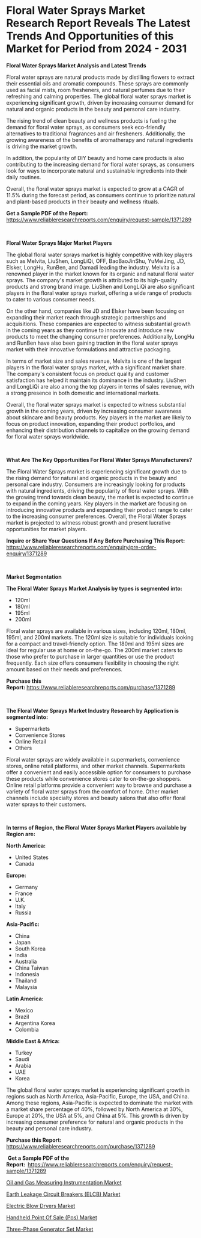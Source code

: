 <p><h1>Floral Water Sprays Market Research Report Reveals The Latest Trends And Opportunities of this Market for Period from 2024 - 2031</h1></p><p><strong>Floral Water Sprays Market Analysis and Latest Trends</strong></p>
<p><p>Floral water sprays are natural products made by distilling flowers to extract their essential oils and aromatic compounds. These sprays are commonly used as facial mists, room fresheners, and natural perfumes due to their refreshing and calming properties. The global floral water sprays market is experiencing significant growth, driven by increasing consumer demand for natural and organic products in the beauty and personal care industry.</p><p>The rising trend of clean beauty and wellness products is fueling the demand for floral water sprays, as consumers seek eco-friendly alternatives to traditional fragrances and air fresheners. Additionally, the growing awareness of the benefits of aromatherapy and natural ingredients is driving the market growth.</p><p>In addition, the popularity of DIY beauty and home care products is also contributing to the increasing demand for floral water sprays, as consumers look for ways to incorporate natural and sustainable ingredients into their daily routines.</p><p>Overall, the floral water sprays market is expected to grow at a CAGR of 11.5% during the forecast period, as consumers continue to prioritize natural and plant-based products in their beauty and wellness rituals.</p></p>
<p><strong>Get a Sample PDF of the Report:&nbsp;</strong> <a href="https://www.reliableresearchreports.com/enquiry/request-sample/1371289">https://www.reliableresearchreports.com/enquiry/request-sample/1371289</a></p>
<p>&nbsp;</p>
<p><strong>Floral Water Sprays Major Market Players</strong></p>
<p><p>The global floral water sprays market is highly competitive with key players such as Melvita, LiuShen, LongLiQi, OFF, BaoBaoJinShu, YuMeiJing, JD, Elsker, LongHu, RunBen, and Damadi leading the industry. Melvita is a renowned player in the market known for its organic and natural floral water sprays. The company's market growth is attributed to its high-quality products and strong brand image. LiuShen and LongLiQi are also significant players in the floral water sprays market, offering a wide range of products to cater to various consumer needs.</p><p>On the other hand, companies like JD and Elsker have been focusing on expanding their market reach through strategic partnerships and acquisitions. These companies are expected to witness substantial growth in the coming years as they continue to innovate and introduce new products to meet the changing consumer preferences. Additionally, LongHu and RunBen have also been gaining traction in the floral water sprays market with their innovative formulations and attractive packaging.</p><p>In terms of market size and sales revenue, Melvita is one of the largest players in the floral water sprays market, with a significant market share. The company's consistent focus on product quality and customer satisfaction has helped it maintain its dominance in the industry. LiuShen and LongLiQi are also among the top players in terms of sales revenue, with a strong presence in both domestic and international markets.</p><p>Overall, the floral water sprays market is expected to witness substantial growth in the coming years, driven by increasing consumer awareness about skincare and beauty products. Key players in the market are likely to focus on product innovation, expanding their product portfolios, and enhancing their distribution channels to capitalize on the growing demand for floral water sprays worldwide.</p></p>
<p>&nbsp;</p>
<p><strong>What Are The Key Opportunities For Floral Water Sprays Manufacturers?</strong></p>
<p><p>The Floral Water Sprays market is experiencing significant growth due to the rising demand for natural and organic products in the beauty and personal care industry. Consumers are increasingly looking for products with natural ingredients, driving the popularity of floral water sprays. With the growing trend towards clean beauty, the market is expected to continue to expand in the coming years. Key players in the market are focusing on introducing innovative products and expanding their product range to cater to the increasing consumer preferences. Overall, the Floral Water Sprays market is projected to witness robust growth and present lucrative opportunities for market players.</p></p>
<p><strong>Inquire or Share Your Questions If Any Before Purchasing This Report:</strong> <a href="https://www.reliableresearchreports.com/enquiry/pre-order-enquiry/1371289">https://www.reliableresearchreports.com/enquiry/pre-order-enquiry/1371289</a></p>
<p>&nbsp;</p>
<p><strong>Market Segmentation</strong></p>
<p><strong>The Floral Water Sprays Market Analysis by types is segmented into:</strong></p>
<p><ul><li>120ml</li><li>180ml</li><li>195ml</li><li>200ml</li></ul></p>
<p><p>Floral water sprays are available in various sizes, including 120ml, 180ml, 195ml, and 200ml markets. The 120ml size is suitable for individuals looking for a compact and travel-friendly option. The 180ml and 195ml sizes are ideal for regular use at home or on-the-go. The 200ml market caters to those who prefer to purchase in larger quantities or use the product frequently. Each size offers consumers flexibility in choosing the right amount based on their needs and preferences.</p></p>
<p><strong>Purchase this Report:&nbsp;</strong><a href="https://www.reliableresearchreports.com/purchase/1371289">https://www.reliableresearchreports.com/purchase/1371289</a></p>
<p>&nbsp;</p>
<p><strong>The Floral Water Sprays Market Industry Research by Application is segmented into:</strong></p>
<p><ul><li>Supermarkets</li><li>Convenience Stores</li><li>Online Retail</li><li>Others</li></ul></p>
<p><p>Floral water sprays are widely available in supermarkets, convenience stores, online retail platforms, and other market channels. Supermarkets offer a convenient and easily accessible option for consumers to purchase these products while convenience stores cater to on-the-go shoppers. Online retail platforms provide a convenient way to browse and purchase a variety of floral water sprays from the comfort of home. Other market channels include specialty stores and beauty salons that also offer floral water sprays to their customers.</p></p>
<p>&nbsp;</p>
<p><strong>In terms of Region, the Floral Water Sprays Market Players available by Region are:</strong></p>
<p>
    <p> <strong> North America: </strong>
        <ul>
            <li>United States</li>
            <li>Canada</li>
        </ul>
        </p> 
    <p> <strong> Europe: </strong>
        <ul>
            <li>Germany</li>
            <li>France</li>
            <li>U.K.</li>
            <li>Italy</li>
            <li>Russia</li>
        </ul>
        </p> 
    <p> <strong> Asia-Pacific: </strong>
        <ul>
            <li>China</li>
            <li>Japan</li>
            <li>South Korea</li>
            <li>India</li>
            <li>Australia</li>
            <li>China Taiwan</li>
            <li>Indonesia</li>
            <li>Thailand</li>
            <li>Malaysia</li>
        </ul>
        </p> 
    <p> <strong> Latin America: </strong>
        <ul>
            <li>Mexico</li>
            <li>Brazil</li>
            <li>Argentina Korea</li>
            <li>Colombia</li>
        </ul>
        </p> 
    <p> <strong> Middle East & Africa: </strong>
        <ul>
            <li>Turkey</li>
            <li>Saudi</li>
            <li>Arabia</li>
            <li>UAE</li>
            <li>Korea</li>
        </ul>
    </p>
    </p>
<p><p>The global floral water sprays market is experiencing significant growth in regions such as North America, Asia-Pacific, Europe, the USA, and China. Among these regions, Asia-Pacific is expected to dominate the market with a market share percentage of 40%, followed by North America at 30%, Europe at 20%, the USA at 5%, and China at 5%. This growth is driven by increasing consumer preference for natural and organic products in the beauty and personal care industry.</p></p>
<p><strong>Purchase this Report: </strong><a href="https://www.reliableresearchreports.com/purchase/1371289">https://www.reliableresearchreports.com/purchase/1371289</a></p>
<p>&nbsp;<strong>Get a Sample PDF of the Report:&nbsp;&nbsp;</strong><a href="https://www.reliableresearchreports.com/enquiry/request-sample/1371289">https://www.reliableresearchreports.com/enquiry/request-sample/1371289</a></p>
<p><strong></strong></p>
<p><p><a href="https://medium.com/p/3cedcbb6ad5d/edit">Oil and Gas Measuring Instrumentation Market</a></p><p><a href="https://medium.com/@nicholasdean856/earth-leakage-circuit-breakers-elcb-market-size-and-market-trends-complete-industry-overview-58f9d6152e1f">Earth Leakage Circuit Breakers (ELCB) Market</a></p><p><a href="https://medium.com/@nicholasdean856/electric-blow-dryers-market-competitive-analysis-market-trends-and-forecast-to-2031-304fe97ebca8">Electric Blow Dryers Market</a></p><p><a href="https://medium.com/@nicholasdean856/decoding-handheld-point-of-sale-pos-market-metrics-market-share-trends-and-growth-patterns-ce8ed36860a3">Handheld Point Of Sale (Pos) Market</a></p><p><a href="https://medium.com/@arelystamm545/three-phase-generator-set-market-insights-into-market-cagr-market-trends-and-growth-strategies-8c6b510789b7">Three-Phase Generator Set Market</a></p></p>